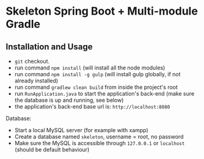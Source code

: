 Skeleton Spring Boot + Multi-module Gradle
======================

Installation and Usage
---------------------

* `git` checkout.
* run command `npm install` (will install all the node modules)
* run command `npm install -g gulp` (will install gulp globally, if not already installed)
* run command `gradlew clean build` from inside the project's root
* run `RunApplication.java` to start the application's back-end (make sure the database is up and running, see below)
* the application's back-end base url is: `http://localhost:8080`

Database:
* Start a local MySQL server (for example with xampp)
* Create a database named `skeleton`, username = root, no password
* Make sure the MySQL is accessible through `127.0.0.1` or `localhost` (should be default behaviour)
